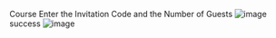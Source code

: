 Course
Enter the Invitation Code and the Number of Guests
![image](https://github.com/amblehjdjsj/bjch/assets/56542871/bb111dcb-e3c5-4003-9a0c-5221fd67f1a8)
success
![image](https://github.com/amblehjdjsj/bjch/assets/56542871/6c747cd5-ade4-44c8-88a7-5129aee4e7a9)
